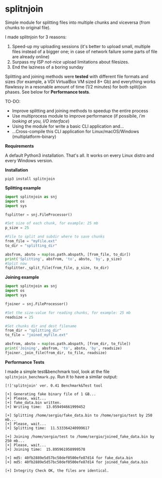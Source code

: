 # splitnjoin
Simple module for splitting files into multiple chunks and viceversa (from chunks to original file).

I made splitnjoin for 3 reasons:
1. Speed-up my uploading sessions (it's better to upload small, multiple files instead of a bigger one; in case of network failure some parts of file are already online)
2. Surpass my ISP _not-nice_ upload limitations about filesizes.
3. End the laziness of a boring sunday

Splitting and joining methods were **tested** with different file formats and sizes (for example, a VDI VirtualBox VM sized 8+ Gb) and everything works flawlessy in a resonable amount of time (1/2 minutes) for both split/join phases.
See below for **Performance tests**.

TO-DO:
- Improve splitting and joining methods to speedup the entire process
- Use multiprocess module to improve performance (if possibile, *i'm looking at you, I/O interface*)
- Using the module for write a basic CLI application and...
- ...Cross-compile this CLI application for Linux/macOS/Windows (multiplatform-binary)

**Requirements**

A default Python3 installation. That's all. It works on every Linux distro and every Windows version.

**Installation**

`pip3 install splitnjoin`

**Splitting example**

```Python
import splitnjoin as snj
import os
import sys

fsplitter = snj.FileProcessor()

#Set size of each chunk, for example: 25 mb
p_size = 25

#File to split and subdir where to save chunks
from_file = "myFile.ext"
to_dir = "splitting_dir"

absfrom, absto = map(os.path.abspath, [from_file, to_dir])
print('Splitting', absfrom, 'to', absto, 'by', p_size)
#Split now
fsplitter._split_file(from_file, p_size, to_dir)
```
**Joining example**

```Python
import splitnjoin as snj
import os
import sys

fjoiner = snj.FileProcessor()

#Set the size-value for reading chunks, for example: 25 mb
readsize = 25

#Set chunks dir and dest filename
from_dir = "splitting_dir"
to_file = "joined_myFile.ext"

absfrom, absto = map(os.path.abspath, [from_dir, to_file])
print('Joining', absfrom, 'to', absto, 'by', readsize)
fjoiner._join_file(from_dir, to_file, readsize)
```

**Performance Tests**

I made a simple test&benchmark tool, look at the file `splitnjoin_benchmark.py`. Run it to have a similar output:
```
[!]'splitnjoin' ver. 0.41 Benchmark&Test tool

[+] Generating fake binary file of 1 GB...
[+] Please, wait...
[+] fake_data.bin written.
[+] Writing time:  13.059494661999452

[+] Splitting /home/sergio/fake_data.bin to /home/sergio/test by 250 mb...
[+] Please, wait...
[+] Splitting time:  11.533364240999617

[+] Joining /home/sergio/test to /home/sergio/joined_fake_data.bin by 250 mb...
[+] Please, wait...
[+] Joining time:  15.895961958999578

[+] md5: 40fb2889e5d57bc50def0500efe87d14 for fake_data.bin
[+] md5: 40fb2889e5d57bc50def0500efe87d14 for joined_fake_data.bin

[+] Integrity Check OK, the files are identical.
```
